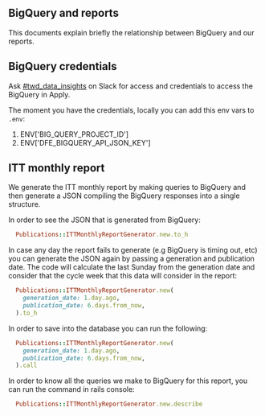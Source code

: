 ## BigQuery and reports

This documents explain briefly the relationship between BigQuery and our
reports.

## BigQuery credentials

Ask [#twd_data_insights](https://app.slack.com/client/T50RK42V7/C01H0LBCBDW) on Slack
for access and credentials to access the BigQuery in Apply.

The moment you have the credentials, locally you can add this env vars to `.env`:

1. ENV['BIG_QUERY_PROJECT_ID']
2. ENV['DFE_BIGQUERY_API_JSON_KEY']

## ITT monthly report

We generate the ITT monthly report by making queries to BigQuery and
then generate a JSON compiling the BigQuery responses into a single structure.

In order to see the JSON that is generated from BigQuery:

```ruby
  Publications::ITTMonthlyReportGenerator.new.to_h
```

In case any day the report fails to generate (e.g BigQuery is timing out, etc)
you can generate the JSON again by passing a generation and publication date.
The code will calculate the last Sunday from the generation date and consider
that the cycle week that this data will consider in the report:

```ruby
  Publications::ITTMonthlyReportGenerator.new(
    generation_date: 1.day.ago,
    publication_date: 6.days.from_now,
  ).to_h
```

In order to save into the database you can run the following:

```ruby
  Publications::ITTMonthlyReportGenerator.new(
    generation_date: 1.day.ago,
    publication_date: 6.days.from_now,
  ).call
```

In order to know all the queries we make to BigQuery for this report,
you can run the command in rails console:

```ruby
  Publications::ITTMonthlyReportGenerator.new.describe
```
